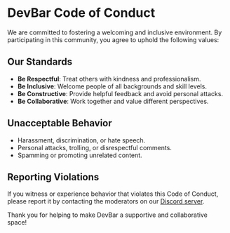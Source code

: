# DevBar Code of Conduct

We are committed to fostering a welcoming and inclusive environment. By participating in this community, you agree to uphold the following values:

## Our Standards

- **Be Respectful**: Treat others with kindness and professionalism.
- **Be Inclusive**: Welcome people of all backgrounds and skill levels.
- **Be Constructive**: Provide helpful feedback and avoid personal attacks.
- **Be Collaborative**: Work together and value different perspectives.

## Unacceptable Behavior

- Harassment, discrimination, or hate speech.
- Personal attacks, trolling, or disrespectful comments.
- Spamming or promoting unrelated content.

## Reporting Violations

If you witness or experience behavior that violates this Code of Conduct, please report it by contacting the moderators on our [Discord server](https://discord.gg/yourlink).

Thank you for helping to make DevBar a supportive and collaborative space!
